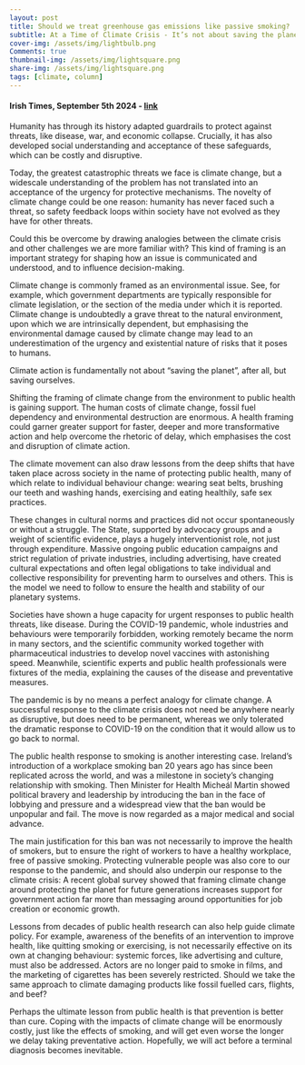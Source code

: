 ```yaml
---
layout: post
title: Should we treat greenhouse gas emissions like passive smoking?
subtitle: At a Time of Climate Crisis - It’s not about saving the planet – but about saving ourselves
cover-img: /assets/img/lightbulb.png
Comments: true
thumbnail-img: /assets/img/lightsquare.png
share-img: /assets/img/lightsquare.png
tags: [climate, column]
---
```


#### Irish Times, September 5th 2024 - [link](https://www.irishtimes.com/environment/climate-crisis/2024/09/05/should-we-treat-greenhouse-gas-emissions-like-smoking/)

Humanity has through its history adapted guardrails to protect against threats, like disease, war, and economic collapse. Crucially, it has also developed social understanding and acceptance of these safeguards, which can be costly and disruptive.

Today, the greatest catastrophic threats we face is climate change, but a widescale understanding of the problem has not translated into an acceptance of the urgency for protective mechanisms. The novelty of climate change could be one reason: humanity has never faced such a threat, so safety feedback loops within society have not evolved as they have for other threats.  

Could this be overcome by drawing analogies between the climate crisis and other challenges we are more familiar with? This kind of framing is an important strategy for shaping how an issue is communicated and understood, and to influence decision-making.

Climate change is commonly framed as an environmental issue. See, for example, which government departments are typically responsible for climate legislation, or the section of the media under which it is reported. Climate change is undoubtedly a grave threat to the natural environment, upon which we are intrinsically dependent, but emphasising the environmental damage caused by climate change may lead to an underestimation of the urgency and existential nature of risks that it poses to humans.

Climate action is fundamentally not about “saving the planet”, after all, but saving ourselves.

Shifting the framing of climate change from the environment to public health is gaining support.  The human costs of climate change, fossil fuel dependency and environmental destruction are enormous. A health framing could garner greater support for faster, deeper and more transformative action and help overcome the rhetoric of delay, which emphasises the cost and disruption of climate action.

The climate movement can also draw lessons from the deep shifts that have taken place across society in the name of protecting public health, many of which relate to individual behaviour change: wearing seat belts, brushing our teeth and washing hands, exercising and eating healthily, safe sex practices.

These changes in cultural norms and practices did not occur spontaneously or without a struggle. The State, supported by advocacy groups and a weight of scientific evidence, plays a hugely interventionist role, not just through expenditure. Massive ongoing public education campaigns and strict regulation of private industries, including advertising, have created cultural expectations and often legal obligations to take individual and collective responsibility for preventing harm to ourselves and others. This is the model we need to follow to ensure the health and stability of our planetary systems.

Societies have shown a huge capacity for urgent responses to public health threats, like disease. During the COVID-19 pandemic, whole industries and behaviours were temporarily forbidden, working remotely became the norm in many sectors, and the scientific community worked together with pharmaceutical industries to develop novel vaccines with astonishing speed. Meanwhile, scientific experts and public health professionals were fixtures of the media, explaining the causes of the disease and preventative measures.

The pandemic is by no means a perfect analogy for climate change. A successful response to the climate crisis does not need be anywhere nearly as disruptive, but does need to be permanent, whereas we only tolerated the dramatic response to COVID-19 on the condition that it would allow us to go back to normal.

The public health response to smoking is another interesting case. Ireland’s introduction of a workplace smoking ban 20 years ago has since been replicated across the world, and was a milestone in society’s changing relationship with smoking. Then Minister for Health Micheál Martin showed political bravery and leadership by introducing the ban in the face of lobbying and pressure and a widespread view that the ban would be unpopular and fail. The move is now regarded as a major medical and social advance.

The main justification for this ban was not necessarily to improve the health of smokers, but to ensure the right of workers to have a healthy workplace, free of passive smoking. Protecting vulnerable people was also core to our response to the pandemic, and should also underpin our response to the climate crisis: A recent global survey showed that framing climate change around protecting the planet for future generations increases support for government action far more than messaging around opportunities for job creation or economic growth.

Lessons from decades of public health research can also help guide climate policy. For example, awareness of the benefits of an intervention to improve health, like quitting smoking or exercising, is not necessarily effective on its own at changing behaviour: systemic forces, like advertising and culture, must also be addressed. Actors are no longer paid to smoke in films, and the marketing of cigarettes has been severely restricted. Should we take the same approach to climate damaging products like fossil fuelled cars, flights, and beef?

Perhaps the ultimate lesson from public health is that prevention is better than cure. Coping with the impacts of climate change will be enormously costly, just like the effects of smoking, and will get even worse the longer we delay taking preventative action. Hopefully, we will act before a terminal diagnosis becomes inevitable.
